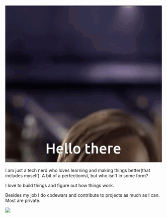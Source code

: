![Star Wars Meme](/assets/hello-there.gif)


I am just a tech nerd who loves learning and making things better(that includes myself).
A bit of a perfectionist, but who isn't in some form?

I love to build things and figure out how things work. 

Besides my job I do codewars and contribute to projects as much as I can. Most are private.

<a  href="https://www.codewars.com/users/JSBTechnologies/completed"><img src="https://www.codewars.com/users/JSBTechnologies/badges/large"></a>


<br>

<!-- [![spac3p1rat3's GitHub stats](https://github-readme-stats.vercel.app/api?username=JSBTechnologies&show_icons=true&theme=radical)](https://github.com/JSBTechnologies/github-readme-stats)-->
<!--
**spac3P1rat3/spac3p1rat3** is a ✨ _special_ ✨ repository because its `README.md` (this file) appears on your GitHub profile.

Here are some ideas to get you started:

- 🔭 I’m currently working on ...
- 🌱 I’m currently learning ...
- 👯 I’m looking to collaborate on ...
- 🤔 I’m looking for help with ...
- 💬 Ask me about ...
- 📫 How to reach me: ...
- 😄 Pronouns: ...
- ⚡ Fun fact: ...
-->
